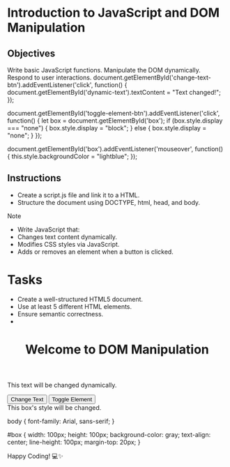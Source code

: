 # Introduction to JavaScript and DOM Manipulation

## Objectives

Write basic JavaScript functions.
Manipulate the DOM dynamically.
Respond to user interactions.
document.getElementById('change-text-btn').addEventListener('click', function() {
    document.getElementById('dynamic-text').textContent = "Text changed!";
});

document.getElementById('toggle-element-btn').addEventListener('click', function() {
    let box = document.getElementById('box');
    if (box.style.display === "none") {
        box.style.display = "block";
    } else {
        box.style.display = "none";
    }
});

document.getElementById('box').addEventListener('mouseover', function() {
    this.style.backgroundColor = "lightblue";
});


## Instructions

- Create a script.js file and link it to a HTML.
- Structure the document using DOCTYPE, html, head, and body.

>[!NOTE]
>  - Write JavaScript that:
>  - Changes text content dynamically.
>  - Modifies CSS styles via JavaScript.
>  - Adds or removes an element when a button is clicked.


# Tasks
- Create a well-structured HTML5 document.
- Use at least 5 different HTML elements.
- Ensure semantic correctness.
- <!DOCTYPE html>
<html lang="en">
<head>
    <meta charset="UTF-8">
    <meta name="viewport" content="width=device-width, initial-scale=1.0">
    <title>JavaScript & DOM Manipulation</title>
    <link rel="stylesheet" href="styles.css">
</head>
<body>
    <header>
        <h1>Welcome to DOM Manipulation</h1>
    </header>
    <main>
        <p id="dynamic-text">This text will be changed dynamically.</p>
        <button id="change-text-btn">Change Text</button>
        <button id="toggle-element-btn">Toggle Element</button>
        <div id="box">This box's style will be changed.</div>
    </main>
    <script src="script.js"></script>
</body>
</html>

body {
    font-family: Arial, sans-serif;
}

#box {
    width: 100px;
    height: 100px;
    background-color: gray;
    text-align: center;
    line-height: 100px;
    margin-top: 20px;
}



Happy Coding! 💻✨
